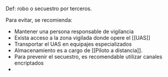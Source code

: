 Def: robo o secuestro por terceros.

Para evitar, se recomienda: 
- Mantener una persona responsable de vigilancia
- Exista acceso a la zona vigilada donde opere el [[UAS]]
- Transportar el UAS en equipajes especializados
- Almacenamiento es a cargo de [[Piloto a distancia]].
- Para prevenir el secuestro, es recomendable utilizar canales encriptados
- 